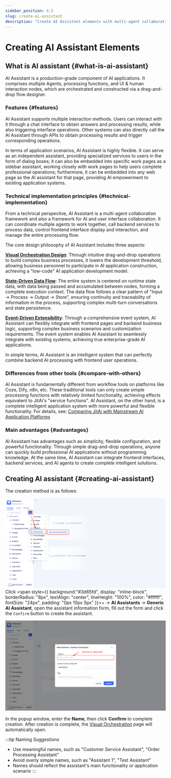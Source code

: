 ```yaml
---
sidebar_position: 4.5
slug: create-ai-assistant
description: "Create AI Assistant elements with multi-agent collaboration. Build production-grade AI components with drag-and-drop flow designer."
---
```


# Creating AI Assistant Elements

## What is AI assistant {#what-is-ai-assistant}
AI Assistant is a production-grade component of AI applications. It comprises multiple Agents, processing functions, and UI & human interaction nodes, which are orchestrated and constructed via a drag-and-drop flow designer.

### Features {#features}
AI Assistant supports multiple interaction methods. Users can interact with it through a chat interface to obtain answers and processing results, while also triggering interface operations. Other systems can also directly call the AI Assistant through APIs to obtain processing results and trigger corresponding operations.

In terms of application scenarios, AI Assistant is highly flexible. It can serve as an independent assistant, providing specialized services to users in the form of dialog boxes; it can also be embedded into specific work pages as a sidebar assistant, working closely with work pages to help users complete professional operations; furthermore, it can be embedded into any web page as the AI assistant for that page, providing AI empowerment to existing application systems.

### Technical implementation principles {#technical-implementation}

From a technical perspective, AI Assistant is a multi-agent collaboration framework and also a framework for AI and user interface collaboration. It can coordinate multiple agents to work together, call backend services to process data, control frontend interface display and interaction, and manage the entire processing flow.

The core design philosophy of AI Assistant includes three aspects:

[**Visual Orchestration Design**](./process-orchestration-node-configuration): Through intuitive drag-and-drop operations to build complex business processes, it lowers the development threshold, allowing business personnel to participate in AI application construction, achieving a "low-code" AI application development model.

[**State-Driven Data Flow**](./ai-assistant-state): The entire system is centered on runtime state data, with data being passed and accumulated between nodes, forming a complete execution context. The data flow follows a clear pattern of "Input → Process → Output → Store", ensuring continuity and traceability of information in the process, supporting complex multi-turn conversations and state persistence.

[**Event-Driven Extensibility**](./ai-assistant-event.md): Through a comprehensive event system, AI Assistant can flexibly integrate with frontend pages and backend business logic, supporting complex business scenarios and customization requirements. The event system enables AI Assistant to seamlessly integrate with existing systems, achieving true enterprise-grade AI applications.

In simple terms, AI Assistant is an intelligent system that can perfectly combine backend AI processing with frontend user operations.

### Differences from other tools {#compare-with-others}

AI Assistant is fundamentally different from workflow tools on platforms like Coze, Dify, n8n, etc. These traditional tools can only create simple processing functions with relatively limited functionality, achieving effects equivalent to JitAi's "service functions". AI Assistant, on the other hand, is a complete intelligent application system with more powerful and flexible functionality. For details, see: [Comparing JitAi with Mainstream AI Application Platforms](../../tutorial/jitai-comparison)

### Main advantages {#advantages}

AI Assistant has advantages such as simplicity, flexible configuration, and powerful functionality. Through simple drag-and-drop operations, anyone can quickly build professional AI applications without programming knowledge. At the same time, AI Assistant can integrate frontend interfaces, backend services, and AI agents to create complete intelligent solutions.

## Creating AI assistant {#creating-ai-assistant}

The creation method is as follows:

![Creating AI Assistant - Entry](./img/assistant/create-assistant.png)
Click <span style={{ background:"#3d65fd", display: "inline-block", borderRadius: "8px", textAlign: "center", lineHeight: "100%", color: "#ffffff", fontSize: "24px", padding: "0px 10px 5px" }}>+</span>  → **AI Assistants** → **Generic AI Assistant**, open the assistant information form, fill out the form and click the `Confirm` button to create the assistant.

![Creating AI Assistant - Form](./img/assistant/create-form.png)

In the popup window, enter the **Name**, then click **Confirm** to complete creation. After creation is complete, the [Visual Orchestration](./process-orchestration-node-configuration) page will automatically open.

:::tip Naming Suggestions
- Use meaningful names, such as "Customer Service Assistant", "Order Processing Assistant"
- Avoid overly simple names, such as "Assistant 1", "Test Assistant"
- Names should reflect the assistant's main functionality or application scenario
:::

